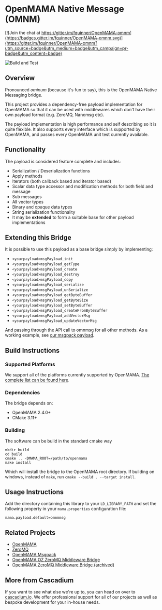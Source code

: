 # OpenMAMA Native Message (OMNM)

[![Join the chat at https://gitter.im/fquinner/OpenMAMA-omnm](https://badges.gitter.im/fquinner/OpenMAMA-omnm.svg)](https://gitter.im/fquinner/OpenMAMA-omnm?utm_source=badge&utm_medium=badge&utm_campaign=pr-badge&utm_content=badge)

![Build and Test](https://github.com/cascadium/OpenMAMA-omnm/actions/workflows/main.yml/badge.svg)

## Overview

Pronounced *ominum* (because it's fun to say), this is the OpenMAMA Native
Messaging bridge. 

This project provides a dependency-free payload implementation for OpenMAMA so that it
can be used with middlewares which don't have their own payload format (e.g. ZeroMQ,
Nanomsg etc).

The payload implementation is high performance and self describing so it is quite flexible.
It also supports every interface which is supported by OpenMAMA, and passes every OpenMAMA
unit test currently available.

## Functionality

The payload is considered feature complete and includes:

* Serialization / Deserialization functions
* Apply methods
* Iterators (both callback based and iterator based)
* Scalar data type accessor and modification methods for both field and message
* Sub messages
* All vector types
* Binary and opaque data types
* String serialization functionality
* It may be **extended** to form a suitable base for other payload implementations

## Extending this Bridge

It is possible to use this payload as a base bridge simply by implementing:

* `<yourpayload>msgPayload_init`
* `<yourpayload>msgPayload_getType`
* `<yourpayload>msgPayload_create`
* `<yourpayload>msgPayload_destroy`
* `<yourpayload>msgPayload_copy`
* `<yourpayload>msgPayload_serialize`
* `<yourpayload>msgPayload_unSerialize`
* `<yourpayload>msgPayload_getByteBuffer`
* `<yourpayload>msgPayload_getByteSize`
* `<yourpayload>msgPayload_setByteBuffer`
* `<yourpayload>msgPayload_createFromByteBuffer`
* `<yourpayload>msgPayload_addVectorMsg`
* `<yourpayload>msgPayload_updateVectorMsg`

And passing through the API call to omnmsg for all other methods. As a working example, see  [our msgpack payload](https://github.com/cascadium/OpenMAMA-msgpack).

## Build Instructions

### Supported Platforms

We support all of the platforms currently supported by OpenMAMA. [The complete list can be found here](https://openmama.finos.org/openmama_supported_platforms.html).

### Dependencies

The bridge depends on:

* OpenMAMA 2.4.0+
* CMake 3.11+

### Building

The software can be build in the standard cmake way

    mkdir build
    cd build
    cmake .. -DMAMA_ROOT=/path/to/openmama
    make install

Which will install the bridge to the OpenMAMA root directory. If building on windows, instead of `make`, run `cmake --build . --target install`.

## Usage Instructions

Add the
directory containing this library to your `LD_LIBRARY_PATH` and set the
following property in your `mama.properties` configuration file:

    mama.payload.default=omnmmsg

## Related Projects

* [OpenMAMA](http://openmama.org)
* [ZeroMQ](http://zeromq.org)
* [OpenMAMA Msgpack](https://github.com/cascadium/OpenMAMA-msgpack)
* [OpenMAMA OZ ZeroMQ Middleware Bridge](https://github.com/nyfix/OZ)
* [OpenMAMA ZeroMQ Middleware Bridge (archived)](https://github.com/fquinner/OpenMAMA-zmq)

## More from Cascadium

If you want to see what else we're up to, you can head on over to [cascadium.io](https://cascadium.io). We offer professional support for all of our projects as well as bespoke development for your in-house needs.
